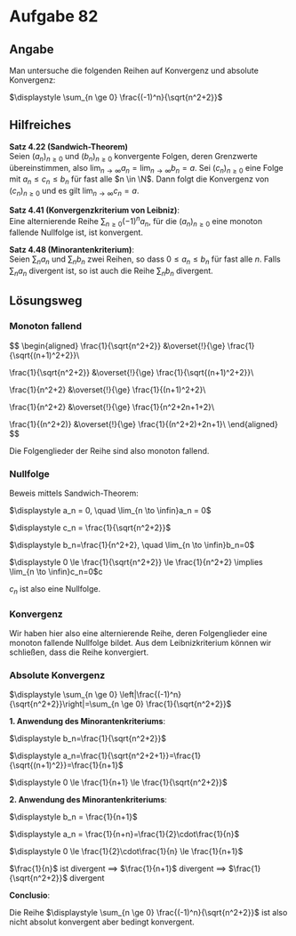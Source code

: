 # Aufgabe 82
## Angabe

Man untersuche die folgenden Reihen auf Konvergenz und absolute Konvergenz:

$\displaystyle \sum_{n \ge 0} \frac{(-1)^n}{\sqrt{n^2+2}}$

## Hilfreiches

**Satz 4.22 (Sandwich-Theorem)** \
Seien $(a_n)_{n \ge 0}$ und $(b_n)_{n \ge 0}$ konvergente Folgen, deren Grenzwerte übereinstimmen, also $\lim_{n\to\infty}a_n=\lim_{n\to\infty}b_n=a.$ Sei $(c_n)_{n \ge 0}$ eine Folge mit $a_n \le c_n \le b_n$ für fast alle $n \in \N$. Dann folgt die Konvergenz von $(c_n)_{n \ge 0}$ und es gilt $\lim_{n\to\infty}c_n=a$. 

**Satz 4.41 (Konvergenzkriterium von Leibniz)**: \
Eine alternierende Reihe $\sum_{n \ge 0}(-1)^n a_n$, für die $(a_n)_{n \ge0}$ eine monoton fallende Nullfolge ist, ist konvergent.

**Satz 4.48 (Minorantenkriterium)**: \
Seien $\sum_n a_n$ und $\sum_n b_n$ zwei Reihen, so dass $0 \le a_n \le b_n$ für fast alle $n$. Falls $\sum_n a_n$ divergent ist, so ist auch die Reihe $\sum_n b_n$ divergent.

## Lösungsweg

### Monoton fallend

$$
\begin{aligned}
\frac{1}{\sqrt{n^2+2}} &\overset{!}{\ge} \frac{1}{\sqrt{(n+1)^2+2}}\\

\frac{1}{\sqrt{n^2+2}} &\overset{!}{\ge} \frac{1}{\sqrt{(n+1)^2+2}}\\

\frac{1}{n^2+2} &\overset{!}{\ge} \frac{1}{(n+1)^2+2}\\

\frac{1}{n^2+2} &\overset{!}{\ge} \frac{1}{n^2+2n+1+2}\\

\frac{1}{(n^2+2)} &\overset{!}{\ge} \frac{1}{(n^2+2)+2n+1}\\
\end{aligned}
$$

Die Folgenglieder der Reihe sind also monoton fallend.

### Nullfolge

Beweis mittels Sandwich-Theorem:

$\displaystyle a_n = 0, \quad \lim_{n \to \infin}a_n = 0$

$\displaystyle c_n = \frac{1}{\sqrt{n^2+2}}$

$\displaystyle b_n=\frac{1}{n^2+2}, \quad \lim_{n \to \infin}b_n=0$


$\displaystyle 0 \le \frac{1}{\sqrt{n^2+2}} \le \frac{1}{n^2+2} \implies \lim_{n \to \infin}c_n=0$c

$c_n$ ist also eine Nullfolge.

### Konvergenz

Wir haben hier also eine alternierende Reihe, deren Folgenglieder eine monoton fallende Nullfolge bildet. Aus dem Leibnizkriterium können wir schließen, dass die Reihe konvergiert. 

### Absolute Konvergenz

$\displaystyle \sum_{n \ge 0} \left|\frac{(-1)^n}{\sqrt{n^2+2}}\right|=\sum_{n \ge 0} \frac{1}{\sqrt{n^2+2}}$

**1. Anwendung des Minorantenkriteriums**:

$\displaystyle b_n=\frac{1}{\sqrt{n^2+2}}$

$\displaystyle a_n=\frac{1}{\sqrt{n^2+2+1}}=\frac{1}{\sqrt{(n+1)^2}}=\frac{1}{n+1}$

$\displaystyle 0 \le \frac{1}{n+1} \le \frac{1}{\sqrt{n^2+2}}$

**2. Anwendung des Minorantenkriteriums**:

$\displaystyle b_n = \frac{1}{n+1}$

$\displaystyle a_n = \frac{1}{n+n}=\frac{1}{2}\cdot\frac{1}{n}$

 $\displaystyle 0 \le \frac{1}{2}\cdot\frac{1}{n} \le \frac{1}{n+1}$
 
 $\frac{1}{n}$ ist divergent $\implies$ $\frac{1}{n+1}$ divergent $\implies$ $\frac{1}{\sqrt{n^2+2}}$ divergent
 
 **Conclusio**:
 
 Die Reihe $\displaystyle \sum_{n \ge 0} \frac{(-1)^n}{\sqrt{n^2+2}}$ ist also nicht absolut konvergent aber bedingt konvergent.